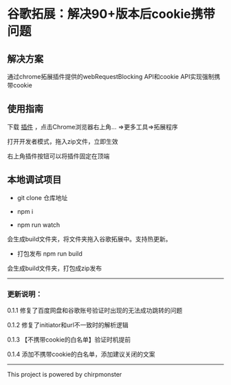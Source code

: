 
# 谷歌拓展：解决90+版本后cookie携带问题

## 解决方案

通过chrome拓展插件提供的webRequestBlocking API和cookie API实现强制携带cookie

## 使用指南

下载 [插件](https://github.com/chirpmonster/chrome-cookie-extence/raw/master/cookie%E9%97%AE%E9%A2%98v0.1.4.zip) ，点击Chrome浏览器右上角… =>更多工具=>拓展程序

打开开发者模式，拖入zip文件，立即生效

右上角插件按钮可以将插件固定在顶端

## 本地调试项目
- git clone 仓库地址

- npm i

- npm run watch

会生成build文件夹，将文件夹拖入谷歌拓展中。支持热更新。

- 打包发布
npm run build

会生成build文件夹，打包成zip发布

---

### 更新说明：

0.1.1 修复了百度网盘和谷歌账号验证时出现的无法成功跳转的问题

0.1.2 修复了initiator和url不一致时的解析逻辑

0.1.3 【不携带cookie的白名单】验证时机提前

0.1.4 添加不携带cookie的白名单，添加建议关闭的文案

---

This project is powered by chirpmonster

